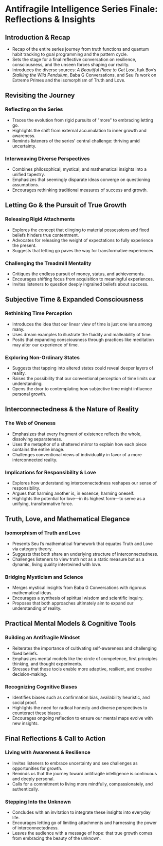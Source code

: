 # Antifragile Intelligence Series Finale: Reflections & Insights

## Introduction & Recap
- Recap of the entire series journey from truth functions and quantum habit tracking to goal programming and the pattern cycle.
- Sets the stage for a final reflective conversation on resilience, consciousness, and the unseen forces shaping our reality.
- Introduces the diverse sources: *A Beautiful Place to Get Lost*, Itak Bov’s *Stalking the Wild Pendulum*, Baba G Conversations, and Seu I’s work on Extreme Primes and the isomorphism of Truth and Love.

## Revisiting the Journey
### Reflecting on the Series
- Traces the evolution from rigid pursuits of "more" to embracing letting go.
- Highlights the shift from external accumulation to inner growth and awareness.
- Reminds listeners of the series' central challenge: thriving amid uncertainty.

### Interweaving Diverse Perspectives
- Combines philosophical, mystical, and mathematical insights into a unified tapestry.
- Emphasizes that seemingly disparate ideas converge on questioning assumptions.
- Encourages rethinking traditional measures of success and growth.

## Letting Go & the Pursuit of True Growth
### Releasing Rigid Attachments
- Explores the concept that clinging to material possessions and fixed beliefs hinders true contentment.
- Advocates for releasing the weight of expectations to fully experience the present.
- Suggests that letting go paves the way for transformative experiences.

### Challenging the Treadmill Mentality
- Critiques the endless pursuit of money, status, and achievements.
- Encourages shifting focus from acquisition to meaningful experiences.
- Invites listeners to question deeply ingrained beliefs about success.

## Subjective Time & Expanded Consciousness
### Rethinking Time Perception
- Introduces the idea that our linear view of time is just one lens among many.
- Uses dream examples to illustrate the fluidity and malleability of time.
- Posits that expanding consciousness through practices like meditation may alter our experience of time.

### Exploring Non-Ordinary States
- Suggests that tapping into altered states could reveal deeper layers of reality.
- Raises the possibility that our conventional perception of time limits our understanding.
- Opens the door to contemplating how subjective time might influence personal growth.

## Interconnectedness & the Nature of Reality
### The Web of Oneness
- Emphasizes that every fragment of existence reflects the whole, dissolving separateness.
- Uses the metaphor of a shattered mirror to explain how each piece contains the entire image.
- Challenges conventional views of individuality in favor of a more interconnected reality.

### Implications for Responsibility & Love
- Explores how understanding interconnectedness reshapes our sense of responsibility.
- Argues that harming another is, in essence, harming oneself.
- Highlights the potential for love—in its highest form—to serve as a unifying, transformative force.

## Truth, Love, and Mathematical Elegance
### Isomorphism of Truth and Love
- Presents Seu I’s mathematical framework that equates Truth and Love via category theory.
- Suggests that both share an underlying structure of interconnectedness.
- Challenges listeners to view truth not as a static measure but as a dynamic, living quality intertwined with love.

### Bridging Mysticism and Science
- Merges mystical insights from Baba G Conversations with rigorous mathematical ideas.
- Encourages a synthesis of spiritual wisdom and scientific inquiry.
- Proposes that both approaches ultimately aim to expand our understanding of reality.

## Practical Mental Models & Cognitive Tools
### Building an Antifragile Mindset
- Reiterates the importance of cultivating self-awareness and challenging fixed beliefs.
- Emphasizes mental models like the circle of competence, first principles thinking, and thought experiments.
- Stresses that these tools enable more adaptive, resilient, and creative decision-making.

### Recognizing Cognitive Biases
- Identifies biases such as confirmation bias, availability heuristic, and social proof.
- Highlights the need for radical honesty and diverse perspectives to counteract these biases.
- Encourages ongoing reflection to ensure our mental maps evolve with new insights.

## Final Reflections & Call to Action
### Living with Awareness & Resilience
- Invites listeners to embrace uncertainty and see challenges as opportunities for growth.
- Reminds us that the journey toward antifragile intelligence is continuous and deeply personal.
- Calls for a commitment to living more mindfully, compassionately, and authentically.

### Stepping Into the Unknown
- Concludes with an invitation to integrate these insights into everyday life.
- Encourages letting go of limiting attachments and harnessing the power of interconnectedness.
- Leaves the audience with a message of hope: that true growth comes from embracing the beauty of the unknown.

